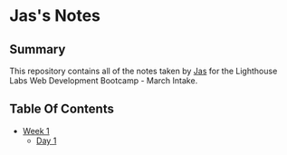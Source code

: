 # Jas's Notes

## Summary 

This repository contains all of the notes taken by [Jas](https://github.com/J-sabharwal) for the Lighthouse Labs Web Development Bootcamp - March Intake.

## Table Of Contents

* [Week 1](/Week_1)
  * [Day 1](/Week_1/Day_1)